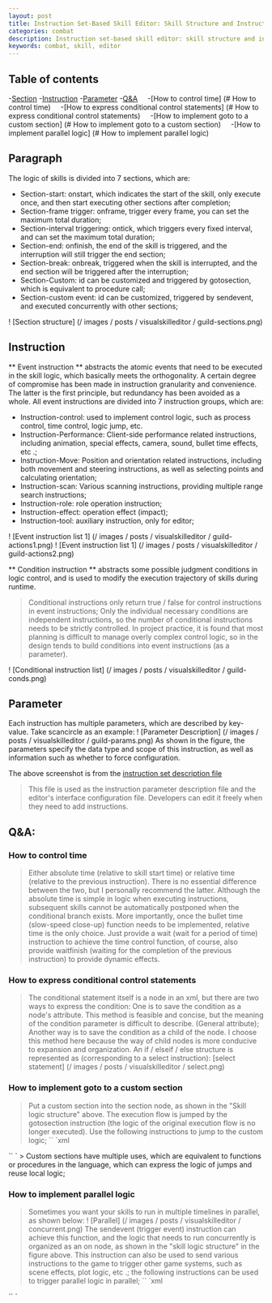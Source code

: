 ```yaml
---
layout: post
title: Instruction Set-Based Skill Editor: Skill Structure and Instruction Set (2)
categories: combat
description: Instruction set-based skill editor: skill structure and instruction set
keywords: combat, skill, editor
---
```


## Table of contents

-[Section](#Section)
-[Instruction](#Instruction)
-[Parameter](#Parameter)
-[Q&A](#Q&A)
    -[How to control time] (# How to control time)
    -[How to express conditional control statements] (# How to express conditional control statements)
    -[How to implement goto to a custom section] (# How to implement goto to a custom section)
    -[How to implement parallel logic] (# How to implement parallel logic)

## Paragraph

The logic of skills is divided into 7 sections, which are:
+ Section-start: onstart, which indicates the start of the skill, only execute once, and then start executing other sections after completion;
+ Section-frame trigger: onframe, trigger every frame, you can set the maximum total duration;
+ Section-interval triggering: ontick, which triggers every fixed interval, and can set the maximum total duration;
+ Section-end: onfinish, the end of the skill is triggered, and the interruption will still trigger the end section;
+ Section-break: onbreak, triggered when the skill is interrupted, and the end section will be triggered after the interruption;
+ Section-Custom: id can be customized and triggered by gotosection, which is equivalent to procedure call;
+ Section-custom event: id can be customized, triggered by sendevent, and executed concurrently with other sections;

! [Section structure] (/ images / posts / visualskilleditor / guild-sections.png)

## Instruction

** Event instruction ** abstracts the atomic events that need to be executed in the skill logic, which basically meets the orthogonality. A certain degree of compromise has been made in instruction granularity and convenience. The latter is the first principle, but redundancy has been avoided as a whole.
All event instructions are divided into 7 instruction groups, which are:
+ Instruction-control: used to implement control logic, such as process control, time control, logic jump, etc.
+ Instruction-Performance: Client-side performance related instructions, including animation, special effects, camera, sound, bullet time effects, etc .;
+ Instruction-Move: Position and orientation related instructions, including both movement and steering instructions, as well as selecting points and calculating orientation;
+ Instruction-scan: Various scanning instructions, providing multiple range search instructions;
+ Instruction-role: role operation instruction;
+ Instruction-effect: operation effect (impact);
+ Instruction-tool: auxiliary instruction, only for editor;

! [Event instruction list 1] (/ images / posts / visualskilleditor / guild-actions1.png)
! [Event instruction list 1] (/ images / posts / visualskilleditor / guild-actions2.png)

** Condition instruction ** abstracts some possible judgment conditions in logic control, and is used to modify the execution trajectory of skills during runtime.
> Conditional instructions only return true / false for control instructions in event instructions;
> Only the individual necessary conditions are independent instructions, so the number of conditional instructions needs to be strictly controlled.
In project practice, it is found that most planning is difficult to manage overly complex control logic, so in the design tends to build conditions into event instructions (as a parameter).

! [Conditional instruction list] (/ images / posts / visualskilleditor / guild-conds.png)

## Parameter

Each instruction has multiple parameters, which are described by key-value. Take scancircle as an example:
! [Parameter Description] (/ images / posts / visualskilleditor / guild-params.png)
As shown in the figure, the parameters specify the data type and scope of this instruction, as well as information such as whether to force configuration.

The above screenshot is from the [instruction set description file](https://github.com/River-Li-1024/VisualSkillEditor/blob/master/Bin/Config/SkillSpec.xml)
> This file is used as the instruction parameter description file and the editor's interface configuration file. Developers can edit it freely when they need to add instructions.


## Q&A:

### How to control time
> Either absolute time (relative to skill start time) or relative time (relative to the previous instruction).
There is no essential difference between the two, but I personally recommend the latter. Although the absolute time is simple in logic when executing instructions, subsequent skills cannot be automatically postponed when the conditional branch exists.
More importantly, once the bullet time (slow-speed close-up) function needs to be implemented, relative time is the only choice. Just provide a wait (wait for a period of time) instruction to achieve the time control function, of course, also provide waitfinish (waiting for the completion of the previous instruction) to provide dynamic effects.

### How to express conditional control statements
> The conditional statement itself is a node in an xml, but there are two ways to express the condition: One is to save the condition as a node's attribute. This method is feasible and concise, but the meaning of the condition parameter is difficult to describe. (General attribute); Another way is to save the condition as a child of the node. I choose this method here because the way of child nodes is more conducive to expansion and organization.
> An if / elseif / else structure is represented as (corresponding to a select instruction):
> [select statement] (/ images / posts / visualskilleditor / select.png)

### How to implement goto to a custom section
> Put a custom section into the section node, as shown in the "Skill logic structure" above. The execution flow is jumped by the gotosection instruction (the logic of the original execution flow is no longer executed).
Use the following instructions to jump to the custom logic;
`` `xml
<action id = "gotosection" eventid = "sec_name" />
`` `
> Custom sections have multiple uses, which are equivalent to functions or procedures in the language, which can express the logic of jumps and reuse local logic;

### How to implement parallel logic
> Sometimes you want your skills to run in multiple timelines in parallel, as shown below:
>! [Parallel] (/ images / posts / visualskilleditor / concurrent.png)
> The sendevent (trigger event) instruction can achieve this function, and the logic that needs to run concurrently is organized as an on node, as shown in the "skill logic structure" in the figure above. This instruction can also be used to send various instructions to the game to trigger other game systems, such as scene effects, plot logic, etc .; the following instructions can be used to trigger parallel logic in parallel;
`` `xml
<action id = "sendevent" eventid = "evt_name" />
`` `